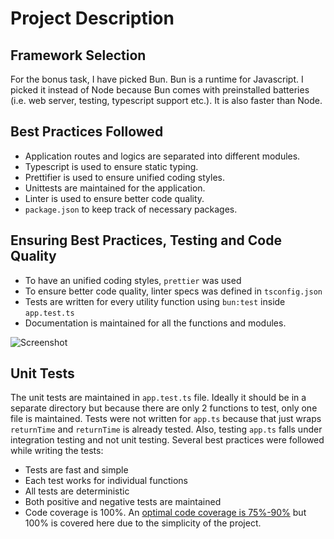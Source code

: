 # Project Description

## Framework Selection

For the bonus task, I have picked Bun. Bun is a runtime for Javascript. I picked it instead of Node because Bun comes with preinstalled batteries (i.e. web server, testing, typescript support etc.). It is also faster than Node.

## Best Practices Followed

- Application routes and logics are separated into different modules.
- Typescript is used to ensure static typing.
- Prettifier is used to ensure unified coding styles.
- Unittests are maintained for the application.
- Linter is used to ensure better code quality.
- `package.json` to keep track of necessary packages.

## Ensuring Best Practices, Testing and Code Quality

- To have an unified coding styles, `prettier` was used
- To ensure better code quality, linter specs was defined in `tsconfig.json`
- Tests are written for every utility function using `bun:test` inside `app.test.ts`
- Documentation is maintained for all the functions and modules.

![Screenshot](https://i.postimg.cc/sD97G5cR/image.png)

## Unit Tests

The unit tests are maintained in `app.test.ts` file. Ideally it should be in a separate directory but because there are only 2 functions to test, only one file is maintained. Tests were not written for `app.ts` because that just wraps `returnTime` and `returnTime` is already tested. Also, testing `app.ts` falls under integration testing and not unit testing.
Several best practices were followed while writing the tests:

- Tests are fast and simple
- Each test works for individual functions
- All tests are deterministic
- Both positive and negative tests are maintained
- Code coverage is 100%. An [optimal code coverage is 75%-90%](https://testing.googleblog.com/2020/08/code-coverage-best-practices.html) but 100% is covered here due to the simplicity of the project.
